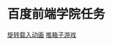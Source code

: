 # 百度前端学院任务
[旋转载入动画](https://rennaiqian.github.io/baiduTask/loading/loading.html)
[推箱子游戏](https://rennaiqian.github.io/baiduTask/push/push.html)
